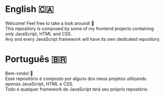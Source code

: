 # English :canada:
Welcome! Feel free to take a look around! :metal:<br>
This repository is composed by some of my frontend projects containing _only_ JavaScript, HTML and CSS.<br>
Any and every JavaScript framework will have its own dedicated repository.

# Português :brazil:
Bem-vindo! :wave:<br>
Esse repositório é composto por alguns dos meus projetos utilizando _apenas_ JavaScript, HTML e CSS.<br>
Todo e qualquer framework de JavaScript terá seu próprio repostório.
